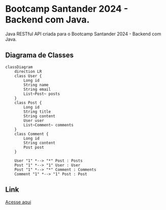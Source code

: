 # Bootcamp Santander 2024 - Backend com Java.
Java RESTful API criada para o Bootcamp Santander 2024 - Backend com Java.


## Diagrama de Classes

```mermaid 
classDiagram
    direction LR
    class User {
        Long id
        String name
        String email
        List~Post~ posts
    }
    class Post {
        Long id
        String title
        String content
        User user
        List~Comment~ comments
    }
    class Comment {
        Long id
        String content
        Post post
    }

    User "1" *--> "*" Post : Posts
    Post "1" *--> "1" User : User
    Post "1" *--> "*" Comment : Comments
    Comment "1" *--> "1" Post : Post
```

## Link
[Acesse aqui](https://dio-challenge-java-production.up.railway.app/swagger-ui/index.html#/)
